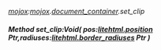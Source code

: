 _[mojox](../../modules/mojox/mojox-module.md):[mojox](../../modules/mojox/mojox-module.md).[document\_container](../../modules/mojox/mojox-document_container.md).set\_clip_
##### Method set\_clip:Void( pos:[litehtml.position](../../modules/litehtml/litehtml-position.md) Ptr,radiuses:[litehtml.border_radiuses](../../modules/litehtml/litehtml-border_radiuses.md) Ptr )
